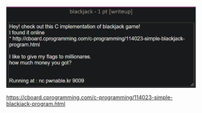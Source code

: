 ![](../../Attachments/593CD3BD-1184-46D0-B15B-8DFC2E79CDEE.png)

https://cboard.cprogramming.com/c-programming/114023-simple-blackjack-program.html

